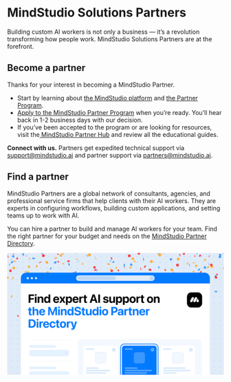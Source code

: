 # MindStudio Solutions Partners

Building custom AI workers is not only a business — it’s a revolution transforming how people work. MindStudio Solutions Partners are at the forefront.

## Become a partner

Thanks for your interest in becoming a MindStudio Partner.

* Start by learning about [the MindStudio platform](../get-started/quickstart-guide.md) and [the Partner Program](http://mindstudio.ai/partners).
* [Apply to the MindStudio Partner Program](http://mindstudio.ai/partners/apply) when you’re ready. You’ll hear back in 1-2 business days with our decision.
* If you’ve been accepted to the program or are looking for resources, visit the[ MindStudio Partner Hub](https://mindstudioai.notion.site/MindStudio-Partner-Hub-119b0c63a7ff80169038cfc43b3e0e16) and review all the educational guides.

**Connect with us.** Partners get expedited technical support via [support@mindstudio.ai](mailto:support@mindstudio.ai) and partner support via [partners@mindstudio.ai](mailto:partners@mindstudio.ai).

## Find a partner

MindStudio Partners are a global network of consultants, agencies, and professional service firms that help clients with their AI workers. They are experts in configuring workflows, building custom applications, and setting teams up to work with AI.

You can hire a partner to build and manage AI workers for your team. Find the right partner for your budget and needs on the [MindStudio Partner Directory](https://www.notion.so/MindStudio-Solutions-Partners-152b0c63a7ff802fa73efea50ab9dabe?pvs=21).

![1600x900-horizontal-X (2).png](<../.gitbook/assets/1600x900-horizontal-X (2).png>)
